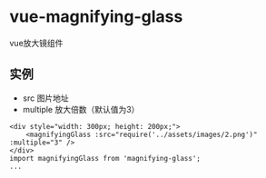 # vue-magnifying-glass
vue放大镜组件

## 实例
- src 图片地址
- multiple 放大倍数（默认值为3）
```
<div style="width: 300px; height: 200px;">
    <magnifyingGlass :src="require('../assets/images/2.png')" :multiple="3" />
</div>
import magnifyingGlass from 'magnifying-glass';
...
```
